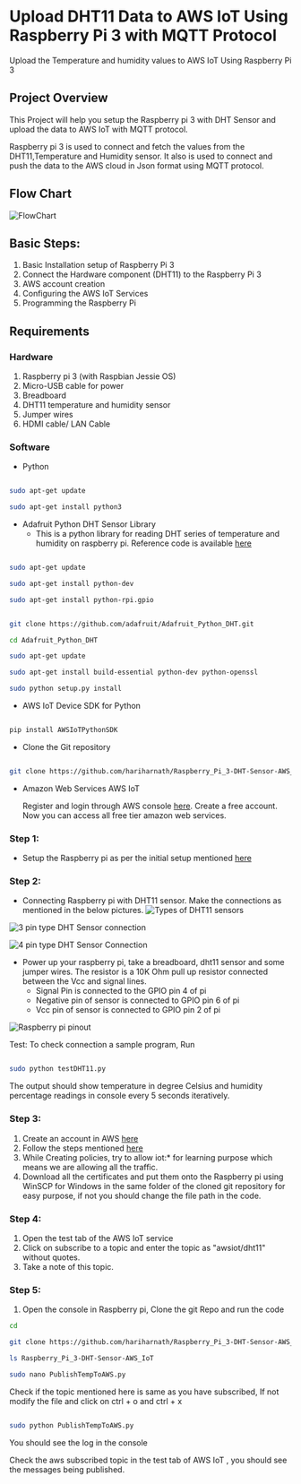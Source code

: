 # Upload DHT11 Data to AWS IoT Using Raspberry Pi 3 with MQTT Protocol
Upload the Temperature and humidity values to AWS IoT Using Raspberry Pi 3

## Project Overview

This Project will help you setup the Raspberry pi 3 with DHT Sensor and upload the data to AWS IoT with MQTT protocol.

Raspberry pi 3 is used to connect and fetch the values from the DHT11,Temperature and Humidity sensor. It also is used to connect  and push the data to the AWS cloud in Json format using MQTT protocol.


## Flow Chart

![FlowChart](https://user-images.githubusercontent.com/29800208/32888257-acb9752e-caec-11e7-8dde-f3c26aeef6e7.png)


## Basic Steps:

1.  Basic Installation setup of Raspberry Pi 3
2.  Connect the Hardware component (DHT11) to the Raspberry Pi 3
3. AWS account creation
4. Configuring the AWS IoT Services
5. Programming the Raspberry Pi


## Requirements

### Hardware

1. Raspberry pi 3 (with Raspbian Jessie OS)
2. Micro-USB cable for power
3. Breadboard
4. DHT11 temperature and humidity sensor
5. Jumper wires
6. HDMI cable/ LAN Cable

### Software

- Python

```sh

sudo apt-get update

sudo apt-get install python3

```

- Adafruit Python DHT Sensor Library
  - This is a python library for reading DHT series of temperature and humidity on raspberry pi. Reference code is available [here](https://github.com/adafruit/Adafruit_Python_DHT)

```sh

sudo apt-get update

sudo apt-get install python-dev

sudo apt-get install python-rpi.gpio

```


```sh

git clone https://github.com/adafruit/Adafruit_Python_DHT.git

cd Adafruit_Python_DHT

sudo apt-get update

sudo apt-get install build-essential python-dev python-openssl

sudo python setup.py install

```

- AWS IoT Device SDK for Python

```sh

pip install AWSIoTPythonSDK

```

- Clone the Git repository

```sh

git clone https://github.com/hariharnath/Raspberry_Pi_3-DHT-Sensor-AWS_IoT

```

- Amazon Web Services AWS IoT

   Register and login through AWS console [here](https://aws.amazon.com/). Create a free account. Now you can access all free tier amazon web services.

### Step 1:

- Setup the Raspberry pi as per the initial setup mentioned [here](https://raspberrypihq.com/booting-the-raspberry-pi-for-the-first-time/)


### Step 2:

- Connecting Raspberry pi with DHT11 sensor. Make the connections as mentioned in the below pictures.
![Types of DHT11 sensors](http://www.circuitbasics.com/wp-content/uploads/2015/12/DHT11-Pinout-for-three-pin-and-four-pin-types-2.jpg)

![3 pin type DHT Sensor connection](http://www.circuitbasics.com/wp-content/uploads/2015/12/How-to-Setup-the-DHT11-on-the-Raspberry-Pi-Three-pin-DHT11-Wiring-Diagram.png)


![4 pin type DHT Sensor Connection](http://www.circuitbasics.com/wp-content/uploads/2015/12/How-to-Setup-the-DHT11-on-the-Raspberry-Pi-Four-pin-DHT11-Wiring-Diagram.png)


- Power up your raspberry pi, take a breadboard, dht11 sensor and some jumper wires. The resistor is a 10K Ohm pull up resistor connected between the Vcc and signal lines.
  - Signal Pin is connected to the GPIO pin 4 of pi
  - Negative pin of sensor is connected to GPIO pin 6 of pi
  - Vcc pin of sensor is connected  to GPIO pin 2 of pi
  
![Raspberry pi pinout](https://www.raspberrypi-spy.co.uk/wp-content/uploads/2012/06/Raspberry-Pi-GPIO-Layout-Model-B-Plus-rotated-2700x900.png)

   Test: To check connection a sample program, Run

```sh

sudo python testDHT11.py

```

   The output should show temperature in degree Celsius and humidity percentage readings in console every 5 seconds iteratively.


### Step 3:

1. Create an account in AWS [here](https://aws.amazon.com)
2. Follow the steps mentioned [here](http://docs.aws.amazon.com/iot/latest/developerguide/iot-console-signin.html)
3. While Creating policies, try to allow iot:\* for learning purpose which means we are allowing all the traffic.
4. Download all the certificates and put them onto the Raspberry pi using WinSCP for Windows in the same folder of the cloned git repository for easy purpose, if not you should change the file path in the code.


### Step 4:

1. Open the test tab of the AWS IoT service
2. Click on subscribe to a topic and enter the topic as &quot;awsiot/dht11&quot; without quotes.
3. Take a note of this topic.


### Step 5:

1. Open the console in Raspberry pi, Clone the git Repo and run the code

```sh
cd

git clone https://github.com/hariharnath/Raspberry_Pi_3-DHT-Sensor-AWS_IoT

ls Raspberry_Pi_3-DHT-Sensor-AWS_IoT

sudo nano PublishTempToAWS.py

```

   Check if the topic mentioned here is same as you have subscribed, If not modify the file and click on ctrl + o and ctrl + x

```sh

sudo python PublishTempToAWS.py

```

   You should see the log in the console

   Check the aws subscribed topic in the test tab of AWS IoT , you should see the messages being published.
